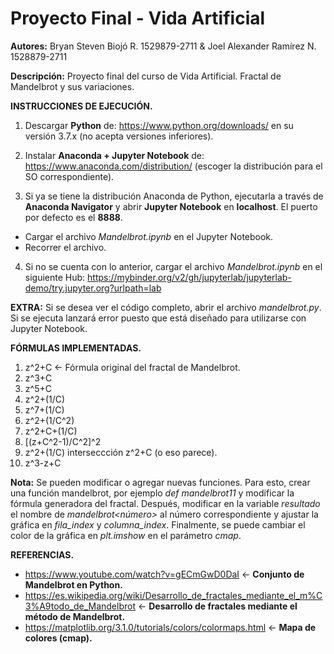 # Proyecto Final - Vida Artificial

**Autores:** Bryan Steven Biojó R. 1529879-2711 & Joel Alexander Ramírez N. 1528879-2711
         
**Descripción:** Proyecto final del curso de Vida Artificial. Fractal de Mandelbrot y sus variaciones.


**INSTRUCCIONES DE EJECUCIÓN.**

1. Descargar **Python** de: https://www.python.org/downloads/ en su versión 3.7.x (no acepta versiones inferiores).

2. Instalar **Anaconda + Jupyter Notebook** de: https://www.anaconda.com/distribution/ (escoger la distribución para el SO correspondiente).

3. Si ya se tiene la distribución Anaconda de Python, ejecutarla a través de **Anaconda Navigator** y abrir **Jupyter Notebook** en **localhost**. El puerto por defecto es el **8888**.
- Cargar el archivo *Mandelbrot.ipynb* en el Jupyter Notebook.
- Recorrer el archivo.

4. Si no se cuenta con lo anterior, cargar el archivo *Mandelbrot.ipynb* en el siguiente Hub: https://mybinder.org/v2/gh/jupyterlab/jupyterlab-demo/try.jupyter.org?urlpath=lab


**EXTRA:** Si se desea ver el código completo, abrir el archivo *mandelbrot.py*. Si se ejecuta lanzará error puesto que está diseñado para utilizarse con Jupyter Notebook.


**FÓRMULAS IMPLEMENTADAS.**

1) z^2+C <- Fórmula original del fractal de Mandelbrot.
2) z^3+C
3) z^5+C
4) z^2+(1/C)
5) z^7+(1/C)
6) z^2+(1/C^2)
7) z^2+C+(1/C)
8) [(z+C^2-1)/C^2]^2 
9) z^2+(1/C) interseccción z^2+C (o eso parece).
10) z^3-z+C

**Nota:** Se pueden modificar o agregar nuevas funciones. Para esto, crear una función mandelbrot, por ejemplo *_def mandelbrot11_* y modificar la fórmula generadora del fractal. Después, modificar en la variable *resultado* el nombre de *mandelbrot<número>* al número correspondiente y ajustar la gráfica en *fila_index* y *columna_index*. Finalmente, se puede cambiar el color de la gráfica en *plt.imshow* en el parámetro *cmap*.

**REFERENCIAS.**

- https://www.youtube.com/watch?v=gECmGwD0DaI <- **Conjunto de Mandelbrot en Python.**
- https://es.wikipedia.org/wiki/Desarrollo_de_fractales_mediante_el_m%C3%A9todo_de_Mandelbrot <- **Desarrollo de fractales mediante el método de Mandelbrot.**
- https://matplotlib.org/3.1.0/tutorials/colors/colormaps.html <- **Mapa de colores (cmap).**
